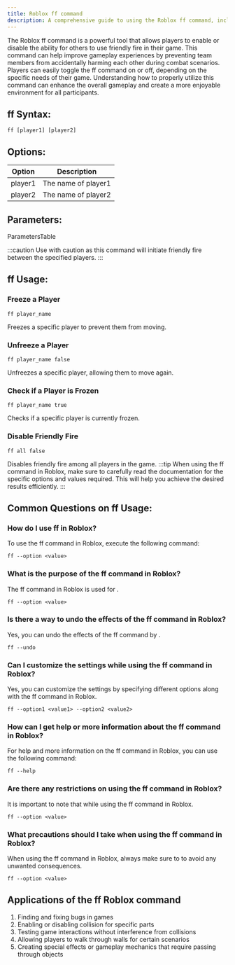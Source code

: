 ```yaml
---
title: Roblox ff command
description: A comprehensive guide to using the Roblox ff command, including its function, usage, and tips for effective implementation.
---
```


The Roblox ff command is a powerful tool that allows players to enable or disable the ability for others to use friendly fire in their game. This command can help improve gameplay experiences by preventing team members from accidentally harming each other during combat scenarios. Players can easily toggle the ff command on or off, depending on the specific needs of their game. Understanding how to properly utilize this command can enhance the overall gameplay and create a more enjoyable environment for all participants.
## ff Syntax:
```console
ff [player1] [player2]
```

## Options:
| Option    | Description         |
|-----------|---------------------|
| player1   | The name of player1 |
| player2   | The name of player2 |

## Parameters:
ParametersTable

:::caution
Use with caution as this command will initiate friendly fire between the specified players.
:::
## ff Usage:
### Freeze a Player
```console
ff player_name
```
Freezes a specific player to prevent them from moving.

### Unfreeze a Player
```console
ff player_name false
```
Unfreezes a specific player, allowing them to move again.

### Check if a Player is Frozen
```console
ff player_name true
```
Checks if a specific player is currently frozen.

### Disable Friendly Fire
```console
ff all false
```
Disables friendly fire among all players in the game.
:::tip
When using the ff command in Roblox, make sure to carefully read the documentation for the specific options and values required. This will help you achieve the desired results efficiently.
:::

## Common Questions on ff Usage:

### How do I use ff in Roblox?
To use the ff command in Roblox, execute the following command:
```console
ff --option <value>
```

### What is the purpose of the ff command in Roblox?
The ff command in Roblox is used for <purpose>. 
```console
ff --option <value>
```

### Is there a way to undo the effects of the ff command in Roblox?
Yes, you can undo the effects of the ff command by <undo-method>. 
```console
ff --undo
```

### Can I customize the settings while using the ff command in Roblox?
Yes, you can customize the settings by specifying different options along with the ff command in Roblox. 
```console
ff --option1 <value1> --option2 <value2>
```

### How can I get help or more information about the ff command in Roblox?
For help and more information on the ff command in Roblox, you can use the following command:
```console
ff --help
```

### Are there any restrictions on using the ff command in Roblox?
It is important to note that <restrictions> while using the ff command in Roblox. 
```console
ff --option <value>
```

### What precautions should I take when using the ff command in Roblox?
When using the ff command in Roblox, always make sure to <precautions> to avoid any unwanted consequences. 
```console
ff --option <value>
```
## Applications of the ff Roblox command

1. Finding and fixing bugs in games
2. Enabling or disabling collision for specific parts
3. Testing game interactions without interference from collisions
4. Allowing players to walk through walls for certain scenarios
5. Creating special effects or gameplay mechanics that require passing through objects